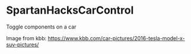 # SpartanHacksCarControl
Toggle components on a car

Image from kbb:
https://www.kbb.com/car-pictures/2016-tesla-model-x-suv-pictures/